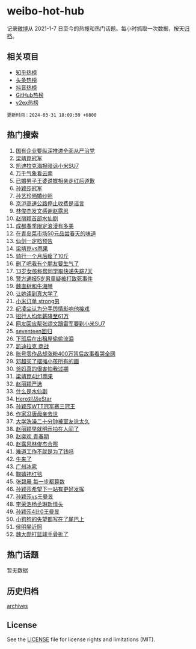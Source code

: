 # weibo-hot-hub

记录[微博](https://www.weibo.com)从 2021-1-7 日至今的热搜和热门话题。每小时抓取一次数据，按天[归档](archives)。

## 相关项目

- [知乎热榜](https://github.com/lonnyzhang423/zhihu-hot-hub)
- [头条热榜](https://github.com/lonnyzhang423/toutiao-hot-hub)
- [抖音热榜](https://github.com/lonnyzhang423/douyin-hot-hub)
- [GitHub热榜](https://github.com/lonnyzhang423/github-hot-hub)
- [v2ex热榜](https://github.com/lonnyzhang423/v2ex-hot-hub)


`更新时间：2024-03-31 18:09:59 +0800`

## 热门搜索

1. [国有企业要纵深推进全面从严治党](https://m.weibo.cn/search?containerid=100103type%3D1%26t%3D10%26q%3D%23%E5%9B%BD%E6%9C%89%E4%BC%81%E4%B8%9A%E8%A6%81%E7%BA%B5%E6%B7%B1%E6%8E%A8%E8%BF%9B%E5%85%A8%E9%9D%A2%E4%BB%8E%E4%B8%A5%E6%B2%BB%E5%85%9A%23&stream_entry_id=51&isnewpage=1&extparam=seat%3D1%26stream_entry_id%3D51%26cate%3D10103%26pos%3D0%26q%3D%2523%25E5%259B%25BD%25E6%259C%2589%25E4%25BC%2581%25E4%25B8%259A%25E8%25A6%2581%25E7%25BA%25B5%25E6%25B7%25B1%25E6%258E%25A8%25E8%25BF%259B%25E5%2585%25A8%25E9%259D%25A2%25E4%25BB%258E%25E4%25B8%25A5%25E6%25B2%25BB%25E5%2585%259A%2523%26filter_type%3Drealtimehot%26dgr%3D0%26c_type%3D51%26display_time%3D1711879798%26pre_seqid%3D1711879798648030015199)
1. [梁靖崑冠军](https://m.weibo.cn/search?containerid=100103type%3D1%26t%3D10%26q%3D%23%E6%A2%81%E9%9D%96%E5%B4%91%E5%86%A0%E5%86%9B%23&stream_entry_id=31&isnewpage=1&extparam=seat%3D1%26filter_type%3Drealtimehot%26pos%3D0%26realpos%3D1%26stream_entry_id%3D31%26c_type%3D31%26lcate%3D5001%26cate%3D5001%26band_rank%3D1%26q%3D%2523%25E6%25A2%2581%25E9%259D%2596%25E5%25B4%2591%25E5%2586%25A0%25E5%2586%259B%2523%26flag%3D1%26dgr%3D0%26display_time%3D1711879798%26pre_seqid%3D1711879798648030015199)
1. [凯迪拉克海报暗讽小米SU7](https://m.weibo.cn/search?containerid=100103type%3D1%26t%3D10%26q%3D%23%E5%87%AF%E8%BF%AA%E6%8B%89%E5%85%8B%E6%B5%B7%E6%8A%A5%E6%9A%97%E8%AE%BD%E5%B0%8F%E7%B1%B3SU7%23&stream_entry_id=31&isnewpage=1&extparam=seat%3D1%26filter_type%3Drealtimehot%26pos%3D1%26realpos%3D2%26stream_entry_id%3D31%26c_type%3D31%26lcate%3D5001%26cate%3D5001%26band_rank%3D2%26q%3D%2523%25E5%2587%25AF%25E8%25BF%25AA%25E6%258B%2589%25E5%2585%258B%25E6%25B5%25B7%25E6%258A%25A5%25E6%259A%2597%25E8%25AE%25BD%25E5%25B0%258F%25E7%25B1%25B3SU7%2523%26flag%3D1%26dgr%3D0%26display_time%3D1711879798%26pre_seqid%3D1711879798648030015199)
1. [万千气象看云南](https://m.weibo.cn/search?containerid=100103type%3D1%26t%3D10%26q%3D%23%E4%B8%87%E5%8D%83%E6%B0%94%E8%B1%A1%E7%9C%8B%E4%BA%91%E5%8D%97%23&stream_entry_id=31&isnewpage=1&extparam=seat%3D1%26filter_type%3Drealtimehot%26pos%3D2%26realpos%3D3%26stream_entry_id%3D31%26c_type%3D31%26lcate%3D5001%26cate%3D5001%26band_rank%3D3%26q%3D%2523%25E4%25B8%2587%25E5%258D%2583%25E6%25B0%2594%25E8%25B1%25A1%25E7%259C%258B%25E4%25BA%2591%25E5%258D%2597%2523%26flag%3D0%26dgr%3D0%26display_time%3D1711879798%26pre_seqid%3D1711879798648030015199)
1. [已婚男子王婆说媒相亲走红后道歉](https://m.weibo.cn/search?containerid=100103type%3D1%26t%3D10%26q%3D%23%E5%B7%B2%E5%A9%9A%E7%94%B7%E5%AD%90%E7%8E%8B%E5%A9%86%E8%AF%B4%E5%AA%92%E7%9B%B8%E4%BA%B2%E8%B5%B0%E7%BA%A2%E5%90%8E%E9%81%93%E6%AD%89%23&stream_entry_id=31&isnewpage=1&extparam=seat%3D1%26filter_type%3Drealtimehot%26pos%3D3%26realpos%3D4%26stream_entry_id%3D31%26c_type%3D31%26lcate%3D5001%26cate%3D5001%26band_rank%3D4%26q%3D%2523%25E5%25B7%25B2%25E5%25A9%259A%25E7%2594%25B7%25E5%25AD%2590%25E7%258E%258B%25E5%25A9%2586%25E8%25AF%25B4%25E5%25AA%2592%25E7%259B%25B8%25E4%25BA%25B2%25E8%25B5%25B0%25E7%25BA%25A2%25E5%2590%258E%25E9%2581%2593%25E6%25AD%2589%2523%26flag%3D2%26dgr%3D0%26display_time%3D1711879798%26pre_seqid%3D1711879798648030015199)
1. [孙颖莎冠军](https://m.weibo.cn/search?containerid=100103type%3D1%26t%3D10%26q%3D%23%E5%AD%99%E9%A2%96%E8%8E%8E%E5%86%A0%E5%86%9B%23&stream_entry_id=31&isnewpage=1&extparam=seat%3D1%26filter_type%3Drealtimehot%26pos%3D4%26realpos%3D5%26stream_entry_id%3D31%26c_type%3D31%26lcate%3D5001%26cate%3D5001%26band_rank%3D5%26q%3D%2523%25E5%25AD%2599%25E9%25A2%2596%25E8%258E%258E%25E5%2586%25A0%25E5%2586%259B%2523%26flag%3D1%26dgr%3D0%26display_time%3D1711879798%26pre_seqid%3D1711879798648030015199)
1. [孙艺珍晒婚纱照](https://m.weibo.cn/search?containerid=100103type%3D1%26t%3D10%26q%3D%23%E5%AD%99%E8%89%BA%E7%8F%8D%E6%99%92%E5%A9%9A%E7%BA%B1%E7%85%A7%23&stream_entry_id=31&isnewpage=1&extparam=seat%3D1%26filter_type%3Drealtimehot%26pos%3D5%26realpos%3D6%26stream_entry_id%3D31%26c_type%3D31%26lcate%3D5001%26cate%3D5001%26band_rank%3D6%26q%3D%2523%25E5%25AD%2599%25E8%2589%25BA%25E7%258F%258D%25E6%2599%2592%25E5%25A9%259A%25E7%25BA%25B1%25E7%2585%25A7%2523%26flag%3D2%26dgr%3D0%26display_time%3D1711879798%26pre_seqid%3D1711879798648030015199)
1. [京沪高速公路停止收费是谣言](https://m.weibo.cn/search?containerid=100103type%3D1%26t%3D10%26q%3D%23%E4%BA%AC%E6%B2%AA%E9%AB%98%E9%80%9F%E5%85%AC%E8%B7%AF%E5%81%9C%E6%AD%A2%E6%94%B6%E8%B4%B9%E6%98%AF%E8%B0%A3%E8%A8%80%23&stream_entry_id=31&isnewpage=1&extparam=seat%3D1%26pos%3D6%26filter_type%3Drealtimehot%26cate%3D5001%26c_type%3D31%26lcate%3D5001%26is_ad_pos%3D1%26stream_entry_id%3D31%26q%3D%2523%25E4%25BA%25AC%25E6%25B2%25AA%25E9%25AB%2598%25E9%2580%259F%25E5%2585%25AC%25E8%25B7%25AF%25E5%2581%259C%25E6%25AD%25A2%25E6%2594%25B6%25E8%25B4%25B9%25E6%2598%25AF%25E8%25B0%25A3%25E8%25A8%2580%2523%26band_rank%3D7%26dgr%3D0%26adid%3D229829%26display_time%3D1711879798%26pre_seqid%3D1711879798648030015199)
1. [林俊杰发文感谢赵露思](https://m.weibo.cn/search?containerid=100103type%3D1%26t%3D10%26q%3D%23%E6%9E%97%E4%BF%8A%E6%9D%B0%E5%8F%91%E6%96%87%E6%84%9F%E8%B0%A2%E8%B5%B5%E9%9C%B2%E6%80%9D%23&stream_entry_id=31&isnewpage=1&extparam=seat%3D1%26filter_type%3Drealtimehot%26pos%3D7%26realpos%3D7%26stream_entry_id%3D31%26c_type%3D31%26lcate%3D5001%26cate%3D5001%26band_rank%3D7%26q%3D%2523%25E6%259E%2597%25E4%25BF%258A%25E6%259D%25B0%25E5%258F%2591%25E6%2596%2587%25E6%2584%259F%25E8%25B0%25A2%25E8%25B5%25B5%25E9%259C%25B2%25E6%2580%259D%2523%26flag%3D2%26dgr%3D0%26display_time%3D1711879798%26pre_seqid%3D1711879798648030015199)
1. [赵丽颖首部水仙剧](https://m.weibo.cn/search?containerid=100103type%3D1%26t%3D10%26q%3D%23%E8%B5%B5%E4%B8%BD%E9%A2%96%E9%A6%96%E9%83%A8%E6%B0%B4%E4%BB%99%E5%89%A7%23&stream_entry_id=31&isnewpage=1&extparam=seat%3D1%26filter_type%3Drealtimehot%26pos%3D8%26realpos%3D8%26stream_entry_id%3D31%26c_type%3D31%26lcate%3D5001%26cate%3D5001%26band_rank%3D8%26q%3D%2523%25E8%25B5%25B5%25E4%25B8%25BD%25E9%25A2%2596%25E9%25A6%2596%25E9%2583%25A8%25E6%25B0%25B4%25E4%25BB%2599%25E5%2589%25A7%2523%26flag%3D2%26dgr%3D0%26display_time%3D1711879798%26pre_seqid%3D1711879798648030015199)
1. [成都春季限定浪漫有多美](https://m.weibo.cn/search?containerid=100103type%3D1%26t%3D10%26q%3D%23%E6%88%90%E9%83%BD%E6%98%A5%E5%AD%A3%E9%99%90%E5%AE%9A%E6%B5%AA%E6%BC%AB%E6%9C%89%E5%A4%9A%E7%BE%8E%23&stream_entry_id=31&isnewpage=1&extparam=seat%3D1%26filter_type%3Drealtimehot%26pos%3D9%26realpos%3D9%26stream_entry_id%3D31%26c_type%3D31%26lcate%3D5001%26cate%3D5001%26band_rank%3D9%26q%3D%2523%25E6%2588%2590%25E9%2583%25BD%25E6%2598%25A5%25E5%25AD%25A3%25E9%2599%2590%25E5%25AE%259A%25E6%25B5%25AA%25E6%25BC%25AB%25E6%259C%2589%25E5%25A4%259A%25E7%25BE%258E%2523%26flag%3D32768%26dgr%3D0%26display_time%3D1711879798%26pre_seqid%3D1711879798648030015199)
1. [在青岛菜市场50元品尝春天的味道](https://m.weibo.cn/search?containerid=100103type%3D1%26t%3D10%26q%3D%23%E5%9C%A8%E9%9D%92%E5%B2%9B%E8%8F%9C%E5%B8%82%E5%9C%BA50%E5%85%83%E5%93%81%E5%B0%9D%E6%98%A5%E5%A4%A9%E7%9A%84%E5%91%B3%E9%81%93%23&stream_entry_id=31&isnewpage=1&extparam=seat%3D1%26filter_type%3Drealtimehot%26pos%3D10%26realpos%3D10%26stream_entry_id%3D31%26c_type%3D31%26lcate%3D5001%26cate%3D5001%26band_rank%3D10%26q%3D%2523%25E5%259C%25A8%25E9%259D%2592%25E5%25B2%259B%25E8%258F%259C%25E5%25B8%2582%25E5%259C%25BA50%25E5%2585%2583%25E5%2593%2581%25E5%25B0%259D%25E6%2598%25A5%25E5%25A4%25A9%25E7%259A%2584%25E5%2591%25B3%25E9%2581%2593%2523%26flag%3D32768%26dgr%3D0%26display_time%3D1711879798%26pre_seqid%3D1711879798648030015199)
1. [仙剑一定档预告](https://m.weibo.cn/search?containerid=100103type%3D1%26t%3D10%26q%3D%23%E4%BB%99%E5%89%91%E4%B8%80%E5%AE%9A%E6%A1%A3%E9%A2%84%E5%91%8A%23&stream_entry_id=31&isnewpage=1&extparam=seat%3D1%26filter_type%3Drealtimehot%26pos%3D11%26realpos%3D11%26stream_entry_id%3D31%26c_type%3D31%26lcate%3D5001%26cate%3D5001%26band_rank%3D11%26q%3D%2523%25E4%25BB%2599%25E5%2589%2591%25E4%25B8%2580%25E5%25AE%259A%25E6%25A1%25A3%25E9%25A2%2584%25E5%2591%258A%2523%26flag%3D1%26dgr%3D0%26display_time%3D1711879798%26pre_seqid%3D1711879798648030015199)
1. [梁靖崑vs雨果](https://m.weibo.cn/search?containerid=100103type%3D1%26t%3D10%26q%3D%23%E6%A2%81%E9%9D%96%E5%B4%91vs%E9%9B%A8%E6%9E%9C%23&stream_entry_id=31&isnewpage=1&extparam=seat%3D1%26filter_type%3Drealtimehot%26pos%3D12%26realpos%3D12%26stream_entry_id%3D31%26c_type%3D31%26lcate%3D5001%26cate%3D5001%26band_rank%3D12%26q%3D%2523%25E6%25A2%2581%25E9%259D%2596%25E5%25B4%2591vs%25E9%259B%25A8%25E6%259E%259C%2523%26flag%3D1%26dgr%3D0%26display_time%3D1711879798%26pre_seqid%3D1711879798648030015199)
1. [骑行一个月后瘦了10斤](https://m.weibo.cn/search?containerid=100103type%3D1%26t%3D10%26q%3D%23%E9%AA%91%E8%A1%8C%E4%B8%80%E4%B8%AA%E6%9C%88%E5%90%8E%E7%98%A6%E4%BA%8610%E6%96%A4%23&stream_entry_id=31&isnewpage=1&extparam=seat%3D1%26filter_type%3Drealtimehot%26pos%3D13%26realpos%3D13%26stream_entry_id%3D31%26c_type%3D31%26lcate%3D5001%26cate%3D5001%26band_rank%3D13%26q%3D%2523%25E9%25AA%2591%25E8%25A1%258C%25E4%25B8%2580%25E4%25B8%25AA%25E6%259C%2588%25E5%2590%258E%25E7%2598%25A6%25E4%25BA%258610%25E6%2596%25A4%2523%26flag%3D1%26dgr%3D0%26display_time%3D1711879798%26pre_seqid%3D1711879798648030015199)
1. [删了吧我有个朋友要生气了](https://m.weibo.cn/search?containerid=100103type%3D1%26t%3D10%26q%3D%23%E5%88%A0%E4%BA%86%E5%90%A7%E6%88%91%E6%9C%89%E4%B8%AA%E6%9C%8B%E5%8F%8B%E8%A6%81%E7%94%9F%E6%B0%94%E4%BA%86%23&stream_entry_id=31&isnewpage=1&extparam=seat%3D1%26filter_type%3Drealtimehot%26pos%3D14%26realpos%3D14%26stream_entry_id%3D31%26c_type%3D31%26lcate%3D5001%26cate%3D5001%26band_rank%3D14%26q%3D%2523%25E5%2588%25A0%25E4%25BA%2586%25E5%2590%25A7%25E6%2588%2591%25E6%259C%2589%25E4%25B8%25AA%25E6%259C%258B%25E5%258F%258B%25E8%25A6%2581%25E7%2594%259F%25E6%25B0%2594%25E4%25BA%2586%2523%26flag%3D1%26dgr%3D0%26display_time%3D1711879798%26pre_seqid%3D1711879798648030015199)
1. [13岁女孩称帮同学取快递失踪7天](https://m.weibo.cn/search?containerid=100103type%3D1%26t%3D10%26q%3D%2313%E5%B2%81%E5%A5%B3%E5%AD%A9%E7%A7%B0%E5%B8%AE%E5%90%8C%E5%AD%A6%E5%8F%96%E5%BF%AB%E9%80%92%E5%A4%B1%E8%B8%AA7%E5%A4%A9%23&stream_entry_id=31&isnewpage=1&extparam=seat%3D1%26filter_type%3Drealtimehot%26pos%3D15%26realpos%3D15%26stream_entry_id%3D31%26c_type%3D31%26lcate%3D5001%26cate%3D5001%26band_rank%3D15%26q%3D%252313%25E5%25B2%2581%25E5%25A5%25B3%25E5%25AD%25A9%25E7%25A7%25B0%25E5%25B8%25AE%25E5%2590%258C%25E5%25AD%25A6%25E5%258F%2596%25E5%25BF%25AB%25E9%2580%2592%25E5%25A4%25B1%25E8%25B8%25AA7%25E5%25A4%25A9%2523%26flag%3D0%26dgr%3D0%26display_time%3D1711879798%26pre_seqid%3D1711879798648030015199)
1. [警方通报5岁男童疑被打致死事件](https://m.weibo.cn/search?containerid=100103type%3D1%26t%3D10%26q%3D%23%E8%AD%A6%E6%96%B9%E9%80%9A%E6%8A%A55%E5%B2%81%E7%94%B7%E7%AB%A5%E7%96%91%E8%A2%AB%E6%89%93%E8%87%B4%E6%AD%BB%E4%BA%8B%E4%BB%B6%23&stream_entry_id=31&isnewpage=1&extparam=seat%3D1%26filter_type%3Drealtimehot%26pos%3D16%26realpos%3D16%26stream_entry_id%3D31%26c_type%3D31%26lcate%3D5001%26cate%3D5001%26band_rank%3D16%26q%3D%2523%25E8%25AD%25A6%25E6%2596%25B9%25E9%2580%259A%25E6%258A%25A55%25E5%25B2%2581%25E7%2594%25B7%25E7%25AB%25A5%25E7%2596%2591%25E8%25A2%25AB%25E6%2589%2593%25E8%2587%25B4%25E6%25AD%25BB%25E4%25BA%258B%25E4%25BB%25B6%2523%26flag%3D1%26dgr%3D0%26display_time%3D1711879798%26pre_seqid%3D1711879798648030015199)
1. [魏直树和牛湘琴](https://m.weibo.cn/search?containerid=100103type%3D1%26t%3D10%26q%3D%E9%AD%8F%E7%9B%B4%E6%A0%91%E5%92%8C%E7%89%9B%E6%B9%98%E7%90%B4&stream_entry_id=31&isnewpage=1&extparam=seat%3D1%26filter_type%3Drealtimehot%26pos%3D17%26realpos%3D17%26stream_entry_id%3D31%26c_type%3D31%26lcate%3D5001%26cate%3D5001%26band_rank%3D17%26q%3D%25E9%25AD%258F%25E7%259B%25B4%25E6%25A0%2591%25E5%2592%258C%25E7%2589%259B%25E6%25B9%2598%25E7%2590%25B4%26flag%3D0%26dgr%3D0%26display_time%3D1711879798%26pre_seqid%3D1711879798648030015199)
1. [让她读到真大学了](https://m.weibo.cn/search?containerid=100103type%3D1%26t%3D10%26q%3D%E8%AE%A9%E5%A5%B9%E8%AF%BB%E5%88%B0%E7%9C%9F%E5%A4%A7%E5%AD%A6%E4%BA%86&stream_entry_id=31&isnewpage=1&extparam=seat%3D1%26filter_type%3Drealtimehot%26pos%3D18%26realpos%3D18%26stream_entry_id%3D31%26c_type%3D31%26lcate%3D5001%26cate%3D5001%26band_rank%3D18%26q%3D%25E8%25AE%25A9%25E5%25A5%25B9%25E8%25AF%25BB%25E5%2588%25B0%25E7%259C%259F%25E5%25A4%25A7%25E5%25AD%25A6%25E4%25BA%2586%26flag%3D0%26dgr%3D0%26display_time%3D1711879798%26pre_seqid%3D1711879798648030015199)
1. [小米订单 strong男](https://m.weibo.cn/search?containerid=100103type%3D1%26t%3D10%26q%3D%E5%B0%8F%E7%B1%B3%E8%AE%A2%E5%8D%95+strong%E7%94%B7&stream_entry_id=31&isnewpage=1&extparam=seat%3D1%26filter_type%3Drealtimehot%26pos%3D19%26realpos%3D19%26stream_entry_id%3D31%26c_type%3D31%26lcate%3D5001%26cate%3D5001%26band_rank%3D19%26q%3D%25E5%25B0%258F%25E7%25B1%25B3%25E8%25AE%25A2%25E5%258D%2595%2520strong%25E7%2594%25B7%26flag%3D0%26dgr%3D0%26display_time%3D1711879798%26pre_seqid%3D1711879798648030015199)
1. [纪凌尘认为分手舆情影响他接戏](https://m.weibo.cn/search?containerid=100103type%3D1%26t%3D10%26q%3D%23%E7%BA%AA%E5%87%8C%E5%B0%98%E8%AE%A4%E4%B8%BA%E5%88%86%E6%89%8B%E8%88%86%E6%83%85%E5%BD%B1%E5%93%8D%E4%BB%96%E6%8E%A5%E6%88%8F%23&stream_entry_id=31&isnewpage=1&extparam=seat%3D1%26filter_type%3Drealtimehot%26pos%3D20%26realpos%3D20%26stream_entry_id%3D31%26c_type%3D31%26lcate%3D5001%26cate%3D5001%26band_rank%3D20%26q%3D%2523%25E7%25BA%25AA%25E5%2587%258C%25E5%25B0%2598%25E8%25AE%25A4%25E4%25B8%25BA%25E5%2588%2586%25E6%2589%258B%25E8%2588%2586%25E6%2583%2585%25E5%25BD%25B1%25E5%2593%258D%25E4%25BB%2596%25E6%258E%25A5%25E6%2588%258F%2523%26flag%3D2%26dgr%3D0%26display_time%3D1711879798%26pre_seqid%3D1711879798648030015199)
1. [招行人均年薪降至61万](https://m.weibo.cn/search?containerid=100103type%3D1%26t%3D10%26q%3D%23%E6%8B%9B%E8%A1%8C%E4%BA%BA%E5%9D%87%E5%B9%B4%E8%96%AA%E9%99%8D%E8%87%B361%E4%B8%87%23&stream_entry_id=31&isnewpage=1&extparam=seat%3D1%26filter_type%3Drealtimehot%26pos%3D21%26realpos%3D21%26stream_entry_id%3D31%26c_type%3D31%26lcate%3D5001%26cate%3D5001%26band_rank%3D21%26q%3D%2523%25E6%258B%259B%25E8%25A1%258C%25E4%25BA%25BA%25E5%259D%2587%25E5%25B9%25B4%25E8%2596%25AA%25E9%2599%258D%25E8%2587%25B361%25E4%25B8%2587%2523%26flag%3D1%26dgr%3D0%26display_time%3D1711879798%26pre_seqid%3D1711879798648030015199)
1. [网友回应帮张颂文跟雷军要到小米SU7](https://m.weibo.cn/search?containerid=100103type%3D1%26t%3D10%26q%3D%23%E7%BD%91%E5%8F%8B%E5%9B%9E%E5%BA%94%E5%B8%AE%E5%BC%A0%E9%A2%82%E6%96%87%E8%B7%9F%E9%9B%B7%E5%86%9B%E8%A6%81%E5%88%B0%E5%B0%8F%E7%B1%B3SU7%23&stream_entry_id=31&isnewpage=1&extparam=seat%3D1%26filter_type%3Drealtimehot%26pos%3D22%26realpos%3D22%26stream_entry_id%3D31%26c_type%3D31%26lcate%3D5001%26cate%3D5001%26band_rank%3D22%26q%3D%2523%25E7%25BD%2591%25E5%258F%258B%25E5%259B%259E%25E5%25BA%2594%25E5%25B8%25AE%25E5%25BC%25A0%25E9%25A2%2582%25E6%2596%2587%25E8%25B7%259F%25E9%259B%25B7%25E5%2586%259B%25E8%25A6%2581%25E5%2588%25B0%25E5%25B0%258F%25E7%25B1%25B3SU7%2523%26flag%3D0%26dgr%3D0%26display_time%3D1711879798%26pre_seqid%3D1711879798648030015199)
1. [seventeen回归](https://m.weibo.cn/search?containerid=100103type%3D1%26t%3D10%26q%3Dseventeen%E5%9B%9E%E5%BD%92&stream_entry_id=31&isnewpage=1&extparam=seat%3D1%26filter_type%3Drealtimehot%26pos%3D23%26realpos%3D23%26stream_entry_id%3D31%26c_type%3D31%26lcate%3D5001%26cate%3D5001%26band_rank%3D23%26q%3Dseventeen%25E5%259B%259E%25E5%25BD%2592%26flag%3D1%26dgr%3D0%26display_time%3D1711879798%26pre_seqid%3D1711879798648030015199)
1. [下班后在出租屋偷偷流泪](https://m.weibo.cn/search?containerid=100103type%3D1%26t%3D10%26q%3D%23%E4%B8%8B%E7%8F%AD%E5%90%8E%E5%9C%A8%E5%87%BA%E7%A7%9F%E5%B1%8B%E5%81%B7%E5%81%B7%E6%B5%81%E6%B3%AA%23&stream_entry_id=31&isnewpage=1&extparam=seat%3D1%26filter_type%3Drealtimehot%26pos%3D24%26realpos%3D24%26stream_entry_id%3D31%26c_type%3D31%26lcate%3D5001%26cate%3D5001%26band_rank%3D24%26q%3D%2523%25E4%25B8%258B%25E7%258F%25AD%25E5%2590%258E%25E5%259C%25A8%25E5%2587%25BA%25E7%25A7%259F%25E5%25B1%258B%25E5%2581%25B7%25E5%2581%25B7%25E6%25B5%2581%25E6%25B3%25AA%2523%26flag%3D1%26dgr%3D0%26display_time%3D1711879798%26pre_seqid%3D1711879798648030015199)
1. [凯迪拉克 商战](https://m.weibo.cn/search?containerid=100103type%3D1%26t%3D10%26q%3D%E5%87%AF%E8%BF%AA%E6%8B%89%E5%85%8B+%E5%95%86%E6%88%98&stream_entry_id=31&isnewpage=1&extparam=seat%3D1%26filter_type%3Drealtimehot%26pos%3D25%26realpos%3D25%26stream_entry_id%3D31%26c_type%3D31%26lcate%3D5001%26cate%3D5001%26band_rank%3D25%26q%3D%25E5%2587%25AF%25E8%25BF%25AA%25E6%258B%2589%25E5%2585%258B%2520%25E5%2595%2586%25E6%2588%2598%26flag%3D1%26dgr%3D0%26display_time%3D1711879798%26pre_seqid%3D1711879798648030015199)
1. [账号零作品却涨粉400万背后故事看哭全网](https://m.weibo.cn/search?containerid=100103type%3D1%26t%3D10%26q%3D%23%E8%B4%A6%E5%8F%B7%E9%9B%B6%E4%BD%9C%E5%93%81%E5%8D%B4%E6%B6%A8%E7%B2%89400%E4%B8%87%E8%83%8C%E5%90%8E%E6%95%85%E4%BA%8B%E7%9C%8B%E5%93%AD%E5%85%A8%E7%BD%91%23&stream_entry_id=31&isnewpage=1&extparam=seat%3D1%26filter_type%3Drealtimehot%26pos%3D26%26realpos%3D26%26stream_entry_id%3D31%26c_type%3D31%26lcate%3D5001%26cate%3D5001%26band_rank%3D26%26q%3D%2523%25E8%25B4%25A6%25E5%258F%25B7%25E9%259B%25B6%25E4%25BD%259C%25E5%2593%2581%25E5%258D%25B4%25E6%25B6%25A8%25E7%25B2%2589400%25E4%25B8%2587%25E8%2583%258C%25E5%2590%258E%25E6%2595%2585%25E4%25BA%258B%25E7%259C%258B%25E5%2593%25AD%25E5%2585%25A8%25E7%25BD%2591%2523%26flag%3D1%26dgr%3D0%26display_time%3D1711879798%26pre_seqid%3D1711879798648030015199)
1. [邓超买了摆摊小孩所有的画](https://m.weibo.cn/search?containerid=100103type%3D1%26t%3D10%26q%3D%23%E9%82%93%E8%B6%85%E4%B9%B0%E4%BA%86%E6%91%86%E6%91%8A%E5%B0%8F%E5%AD%A9%E6%89%80%E6%9C%89%E7%9A%84%E7%94%BB%23&stream_entry_id=31&isnewpage=1&extparam=seat%3D1%26filter_type%3Drealtimehot%26pos%3D27%26realpos%3D27%26stream_entry_id%3D31%26c_type%3D31%26lcate%3D5001%26cate%3D5001%26band_rank%3D27%26q%3D%2523%25E9%2582%2593%25E8%25B6%2585%25E4%25B9%25B0%25E4%25BA%2586%25E6%2591%2586%25E6%2591%258A%25E5%25B0%258F%25E5%25AD%25A9%25E6%2589%2580%25E6%259C%2589%25E7%259A%2584%25E7%2594%25BB%2523%26flag%3D0%26dgr%3D0%26display_time%3D1711879798%26pre_seqid%3D1711879798648030015199)
1. [爸妈真的很害怕我过期](https://m.weibo.cn/search?containerid=100103type%3D1%26t%3D10%26q%3D%23%E7%88%B8%E5%A6%88%E7%9C%9F%E7%9A%84%E5%BE%88%E5%AE%B3%E6%80%95%E6%88%91%E8%BF%87%E6%9C%9F%23&stream_entry_id=31&isnewpage=1&extparam=seat%3D1%26filter_type%3Drealtimehot%26pos%3D28%26realpos%3D28%26stream_entry_id%3D31%26c_type%3D31%26lcate%3D5001%26cate%3D5001%26band_rank%3D28%26q%3D%2523%25E7%2588%25B8%25E5%25A6%2588%25E7%259C%259F%25E7%259A%2584%25E5%25BE%2588%25E5%25AE%25B3%25E6%2580%2595%25E6%2588%2591%25E8%25BF%2587%25E6%259C%259F%2523%26flag%3D1%26dgr%3D0%26display_time%3D1711879798%26pre_seqid%3D1711879798648030015199)
1. [梁靖崑4比1雨果](https://m.weibo.cn/search?containerid=100103type%3D1%26t%3D10%26q%3D%23%E6%A2%81%E9%9D%96%E5%B4%914%E6%AF%941%E9%9B%A8%E6%9E%9C%23&stream_entry_id=31&isnewpage=1&extparam=seat%3D1%26filter_type%3Drealtimehot%26pos%3D29%26realpos%3D29%26stream_entry_id%3D31%26c_type%3D31%26lcate%3D5001%26cate%3D5001%26band_rank%3D29%26q%3D%2523%25E6%25A2%2581%25E9%259D%2596%25E5%25B4%25914%25E6%25AF%25941%25E9%259B%25A8%25E6%259E%259C%2523%26flag%3D1%26dgr%3D0%26display_time%3D1711879798%26pre_seqid%3D1711879798648030015199)
1. [赵丽颖严选](https://m.weibo.cn/search?containerid=100103type%3D1%26t%3D10%26q%3D%23%E8%B5%B5%E4%B8%BD%E9%A2%96%E4%B8%A5%E9%80%89%23&stream_entry_id=31&isnewpage=1&extparam=seat%3D1%26filter_type%3Drealtimehot%26pos%3D30%26realpos%3D30%26stream_entry_id%3D31%26c_type%3D31%26lcate%3D5001%26cate%3D5001%26band_rank%3D30%26q%3D%2523%25E8%25B5%25B5%25E4%25B8%25BD%25E9%25A2%2596%25E4%25B8%25A5%25E9%2580%2589%2523%26flag%3D1%26dgr%3D0%26display_time%3D1711879798%26pre_seqid%3D1711879798648030015199)
1. [什么是水仙剧](https://m.weibo.cn/search?containerid=100103type%3D1%26t%3D10%26q%3D%23%E4%BB%80%E4%B9%88%E6%98%AF%E6%B0%B4%E4%BB%99%E5%89%A7%23&stream_entry_id=31&isnewpage=1&extparam=seat%3D1%26filter_type%3Drealtimehot%26pos%3D31%26realpos%3D31%26stream_entry_id%3D31%26c_type%3D31%26lcate%3D5001%26cate%3D5001%26band_rank%3D31%26q%3D%2523%25E4%25BB%2580%25E4%25B9%2588%25E6%2598%25AF%25E6%25B0%25B4%25E4%25BB%2599%25E5%2589%25A7%2523%26flag%3D1%26dgr%3D0%26display_time%3D1711879798%26pre_seqid%3D1711879798648030015199)
1. [Hero对战eStar](https://m.weibo.cn/search?containerid=100103type%3D1%26t%3D10%26q%3D%23Hero%E5%AF%B9%E6%88%98eStar%23&stream_entry_id=31&isnewpage=1&extparam=seat%3D1%26filter_type%3Drealtimehot%26pos%3D32%26realpos%3D32%26stream_entry_id%3D31%26c_type%3D31%26lcate%3D5001%26cate%3D5001%26band_rank%3D32%26q%3D%2523Hero%25E5%25AF%25B9%25E6%2588%2598eStar%2523%26flag%3D1%26dgr%3D0%26display_time%3D1711879798%26pre_seqid%3D1711879798648030015199)
1. [孙颖莎WTT冠军赛三冠王](https://m.weibo.cn/search?containerid=100103type%3D1%26t%3D10%26q%3D%23%E5%AD%99%E9%A2%96%E8%8E%8EWTT%E5%86%A0%E5%86%9B%E8%B5%9B%E4%B8%89%E5%86%A0%E7%8E%8B%23&stream_entry_id=31&isnewpage=1&extparam=seat%3D1%26filter_type%3Drealtimehot%26pos%3D33%26realpos%3D33%26stream_entry_id%3D31%26c_type%3D31%26lcate%3D5001%26cate%3D5001%26band_rank%3D33%26q%3D%2523%25E5%25AD%2599%25E9%25A2%2596%25E8%258E%258EWTT%25E5%2586%25A0%25E5%2586%259B%25E8%25B5%259B%25E4%25B8%2589%25E5%2586%25A0%25E7%258E%258B%2523%26flag%3D1%26dgr%3D0%26display_time%3D1711879798%26pre_seqid%3D1711879798648030015199)
1. [作家冯唐母亲去世](https://m.weibo.cn/search?containerid=100103type%3D1%26t%3D10%26q%3D%23%E4%BD%9C%E5%AE%B6%E5%86%AF%E5%94%90%E6%AF%8D%E4%BA%B2%E5%8E%BB%E4%B8%96%23&stream_entry_id=31&isnewpage=1&extparam=seat%3D1%26filter_type%3Drealtimehot%26pos%3D34%26realpos%3D34%26stream_entry_id%3D31%26c_type%3D31%26lcate%3D5001%26cate%3D5001%26band_rank%3D34%26q%3D%2523%25E4%25BD%259C%25E5%25AE%25B6%25E5%2586%25AF%25E5%2594%2590%25E6%25AF%258D%25E4%25BA%25B2%25E5%258E%25BB%25E4%25B8%2596%2523%26flag%3D1%26dgr%3D0%26display_time%3D1711879798%26pre_seqid%3D1711879798648030015199)
1. [大学洗澡二十分钟被室友说太久](https://m.weibo.cn/search?containerid=100103type%3D1%26t%3D10%26q%3D%23%E5%A4%A7%E5%AD%A6%E6%B4%97%E6%BE%A1%E4%BA%8C%E5%8D%81%E5%88%86%E9%92%9F%E8%A2%AB%E5%AE%A4%E5%8F%8B%E8%AF%B4%E5%A4%AA%E4%B9%85%23&stream_entry_id=31&isnewpage=1&extparam=seat%3D1%26filter_type%3Drealtimehot%26pos%3D35%26realpos%3D35%26stream_entry_id%3D31%26c_type%3D31%26lcate%3D5001%26cate%3D5001%26band_rank%3D35%26q%3D%2523%25E5%25A4%25A7%25E5%25AD%25A6%25E6%25B4%2597%25E6%25BE%25A1%25E4%25BA%258C%25E5%258D%2581%25E5%2588%2586%25E9%2592%259F%25E8%25A2%25AB%25E5%25AE%25A4%25E5%258F%258B%25E8%25AF%25B4%25E5%25A4%25AA%25E4%25B9%2585%2523%26flag%3D0%26dgr%3D0%26display_time%3D1711879798%26pre_seqid%3D1711879798648030015199)
1. [赵丽颖早就明示拍在人间了](https://m.weibo.cn/search?containerid=100103type%3D1%26t%3D10%26q%3D%23%E8%B5%B5%E4%B8%BD%E9%A2%96%E6%97%A9%E5%B0%B1%E6%98%8E%E7%A4%BA%E6%8B%8D%E5%9C%A8%E4%BA%BA%E9%97%B4%E4%BA%86%23&stream_entry_id=31&isnewpage=1&extparam=seat%3D1%26filter_type%3Drealtimehot%26pos%3D36%26realpos%3D36%26stream_entry_id%3D31%26c_type%3D31%26lcate%3D5001%26cate%3D5001%26band_rank%3D36%26q%3D%2523%25E8%25B5%25B5%25E4%25B8%25BD%25E9%25A2%2596%25E6%2597%25A9%25E5%25B0%25B1%25E6%2598%258E%25E7%25A4%25BA%25E6%258B%258D%25E5%259C%25A8%25E4%25BA%25BA%25E9%2597%25B4%25E4%25BA%2586%2523%26flag%3D0%26dgr%3D0%26display_time%3D1711879798%26pre_seqid%3D1711879798648030015199)
1. [赵奕欢 青春期](https://m.weibo.cn/search?containerid=100103type%3D1%26t%3D10%26q%3D%E8%B5%B5%E5%A5%95%E6%AC%A2+%E9%9D%92%E6%98%A5%E6%9C%9F&stream_entry_id=31&isnewpage=1&extparam=seat%3D1%26filter_type%3Drealtimehot%26pos%3D37%26realpos%3D37%26stream_entry_id%3D31%26c_type%3D31%26lcate%3D5001%26cate%3D5001%26band_rank%3D37%26q%3D%25E8%25B5%25B5%25E5%25A5%2595%25E6%25AC%25A2%2520%25E9%259D%2592%25E6%2598%25A5%25E6%259C%259F%26flag%3D0%26dgr%3D0%26display_time%3D1711879798%26pre_seqid%3D1711879798648030015199)
1. [赵露思林俊杰合照](https://m.weibo.cn/search?containerid=100103type%3D1%26t%3D10%26q%3D%23%E8%B5%B5%E9%9C%B2%E6%80%9D%E6%9E%97%E4%BF%8A%E6%9D%B0%E5%90%88%E7%85%A7%23&stream_entry_id=31&isnewpage=1&extparam=seat%3D1%26filter_type%3Drealtimehot%26pos%3D38%26realpos%3D38%26stream_entry_id%3D31%26c_type%3D31%26lcate%3D5001%26cate%3D5001%26band_rank%3D38%26q%3D%2523%25E8%25B5%25B5%25E9%259C%25B2%25E6%2580%259D%25E6%259E%2597%25E4%25BF%258A%25E6%259D%25B0%25E5%2590%2588%25E7%2585%25A7%2523%26flag%3D0%26dgr%3D0%26display_time%3D1711879798%26pre_seqid%3D1711879798648030015199)
1. [难道工作不就是为了钱吗](https://m.weibo.cn/search?containerid=100103type%3D1%26t%3D10%26q%3D%23%E9%9A%BE%E9%81%93%E5%B7%A5%E4%BD%9C%E4%B8%8D%E5%B0%B1%E6%98%AF%E4%B8%BA%E4%BA%86%E9%92%B1%E5%90%97%23&stream_entry_id=31&isnewpage=1&extparam=seat%3D1%26filter_type%3Drealtimehot%26pos%3D39%26realpos%3D39%26stream_entry_id%3D31%26c_type%3D31%26lcate%3D5001%26cate%3D5001%26band_rank%3D39%26q%3D%2523%25E9%259A%25BE%25E9%2581%2593%25E5%25B7%25A5%25E4%25BD%259C%25E4%25B8%258D%25E5%25B0%25B1%25E6%2598%25AF%25E4%25B8%25BA%25E4%25BA%2586%25E9%2592%25B1%25E5%2590%2597%2523%26flag%3D1%26dgr%3D0%26display_time%3D1711879798%26pre_seqid%3D1711879798648030015199)
1. [牛来了](https://m.weibo.cn/search?containerid=100103type%3D1%26t%3D10%26q%3D%E7%89%9B%E6%9D%A5%E4%BA%86&stream_entry_id=31&isnewpage=1&extparam=seat%3D1%26filter_type%3Drealtimehot%26pos%3D40%26realpos%3D40%26stream_entry_id%3D31%26c_type%3D31%26lcate%3D5001%26cate%3D5001%26band_rank%3D40%26q%3D%25E7%2589%259B%25E6%259D%25A5%25E4%25BA%2586%26flag%3D1%26dgr%3D0%26display_time%3D1711879798%26pre_seqid%3D1711879798648030015199)
1. [广州冰雹](https://m.weibo.cn/search?containerid=100103type%3D1%26t%3D10%26q%3D%E5%B9%BF%E5%B7%9E%E5%86%B0%E9%9B%B9&stream_entry_id=31&isnewpage=1&extparam=seat%3D1%26filter_type%3Drealtimehot%26pos%3D41%26realpos%3D41%26stream_entry_id%3D31%26c_type%3D31%26lcate%3D5001%26cate%3D5001%26band_rank%3D41%26q%3D%25E5%25B9%25BF%25E5%25B7%259E%25E5%2586%25B0%25E9%259B%25B9%26flag%3D0%26dgr%3D0%26display_time%3D1711879798%26pre_seqid%3D1711879798648030015199)
1. [鞠婧祎红毯](https://m.weibo.cn/search?containerid=100103type%3D1%26t%3D10%26q%3D%E9%9E%A0%E5%A9%A7%E7%A5%8E%E7%BA%A2%E6%AF%AF&stream_entry_id=31&isnewpage=1&extparam=seat%3D1%26filter_type%3Drealtimehot%26pos%3D42%26realpos%3D42%26stream_entry_id%3D31%26c_type%3D31%26lcate%3D5001%26cate%3D5001%26band_rank%3D42%26q%3D%25E9%259E%25A0%25E5%25A9%25A7%25E7%25A5%258E%25E7%25BA%25A2%25E6%25AF%25AF%26flag%3D0%26dgr%3D0%26display_time%3D1711879798%26pre_seqid%3D1711879798648030015199)
1. [张碧晨 每一步都算数](https://m.weibo.cn/search?containerid=100103type%3D1%26t%3D10%26q%3D%E5%BC%A0%E7%A2%A7%E6%99%A8+%E6%AF%8F%E4%B8%80%E6%AD%A5%E9%83%BD%E7%AE%97%E6%95%B0&stream_entry_id=31&isnewpage=1&extparam=seat%3D1%26filter_type%3Drealtimehot%26pos%3D43%26realpos%3D43%26stream_entry_id%3D31%26c_type%3D31%26lcate%3D5001%26cate%3D5001%26band_rank%3D43%26q%3D%25E5%25BC%25A0%25E7%25A2%25A7%25E6%2599%25A8%2520%25E6%25AF%258F%25E4%25B8%2580%25E6%25AD%25A5%25E9%2583%25BD%25E7%25AE%2597%25E6%2595%25B0%26flag%3D1%26dgr%3D0%26display_time%3D1711879798%26pre_seqid%3D1711879798648030015199)
1. [孙颖莎希望下一站有更好发挥](https://m.weibo.cn/search?containerid=100103type%3D1%26t%3D10%26q%3D%23%E5%AD%99%E9%A2%96%E8%8E%8E%E5%B8%8C%E6%9C%9B%E4%B8%8B%E4%B8%80%E7%AB%99%E6%9C%89%E6%9B%B4%E5%A5%BD%E5%8F%91%E6%8C%A5%23&stream_entry_id=31&isnewpage=1&extparam=seat%3D1%26filter_type%3Drealtimehot%26pos%3D44%26realpos%3D44%26stream_entry_id%3D31%26c_type%3D31%26lcate%3D5001%26cate%3D5001%26band_rank%3D44%26q%3D%2523%25E5%25AD%2599%25E9%25A2%2596%25E8%258E%258E%25E5%25B8%258C%25E6%259C%259B%25E4%25B8%258B%25E4%25B8%2580%25E7%25AB%2599%25E6%259C%2589%25E6%259B%25B4%25E5%25A5%25BD%25E5%258F%2591%25E6%258C%25A5%2523%26flag%3D1%26dgr%3D0%26display_time%3D1711879798%26pre_seqid%3D1711879798648030015199)
1. [孙颖莎vs王曼昱](https://m.weibo.cn/search?containerid=100103type%3D1%26t%3D10%26q%3D%23%E5%AD%99%E9%A2%96%E8%8E%8Evs%E7%8E%8B%E6%9B%BC%E6%98%B1%23&stream_entry_id=31&isnewpage=1&extparam=seat%3D1%26filter_type%3Drealtimehot%26pos%3D45%26realpos%3D45%26stream_entry_id%3D31%26c_type%3D31%26lcate%3D5001%26cate%3D5001%26band_rank%3D45%26q%3D%2523%25E5%25AD%2599%25E9%25A2%2596%25E8%258E%258Evs%25E7%258E%258B%25E6%259B%25BC%25E6%2598%25B1%2523%26flag%3D0%26dgr%3D0%26display_time%3D1711879798%26pre_seqid%3D1711879798648030015199)
1. [李荣浩杨丞琳新情头](https://m.weibo.cn/search?containerid=100103type%3D1%26t%3D10%26q%3D%23%E6%9D%8E%E8%8D%A3%E6%B5%A9%E6%9D%A8%E4%B8%9E%E7%90%B3%E6%96%B0%E6%83%85%E5%A4%B4%23&stream_entry_id=31&isnewpage=1&extparam=seat%3D1%26filter_type%3Drealtimehot%26pos%3D46%26realpos%3D46%26stream_entry_id%3D31%26c_type%3D31%26lcate%3D5001%26cate%3D5001%26band_rank%3D46%26q%3D%2523%25E6%259D%258E%25E8%258D%25A3%25E6%25B5%25A9%25E6%259D%25A8%25E4%25B8%259E%25E7%2590%25B3%25E6%2596%25B0%25E6%2583%2585%25E5%25A4%25B4%2523%26flag%3D0%26dgr%3D0%26display_time%3D1711879798%26pre_seqid%3D1711879798648030015199)
1. [孙颖莎4比0王曼昱](https://m.weibo.cn/search?containerid=100103type%3D1%26t%3D10%26q%3D%23%E5%AD%99%E9%A2%96%E8%8E%8E4%E6%AF%940%E7%8E%8B%E6%9B%BC%E6%98%B1%23&stream_entry_id=31&isnewpage=1&extparam=seat%3D1%26filter_type%3Drealtimehot%26pos%3D47%26realpos%3D47%26stream_entry_id%3D31%26c_type%3D31%26lcate%3D5001%26cate%3D5001%26band_rank%3D47%26q%3D%2523%25E5%25AD%2599%25E9%25A2%2596%25E8%258E%258E4%25E6%25AF%25940%25E7%258E%258B%25E6%259B%25BC%25E6%2598%25B1%2523%26flag%3D1%26dgr%3D0%26display_time%3D1711879798%26pre_seqid%3D1711879798648030015199)
1. [小狗狗的失望都写在了尾巴上](https://m.weibo.cn/search?containerid=100103type%3D1%26t%3D10%26q%3D%E5%B0%8F%E7%8B%97%E7%8B%97%E7%9A%84%E5%A4%B1%E6%9C%9B%E9%83%BD%E5%86%99%E5%9C%A8%E4%BA%86%E5%B0%BE%E5%B7%B4%E4%B8%8A&stream_entry_id=31&isnewpage=1&extparam=seat%3D1%26filter_type%3Drealtimehot%26pos%3D48%26realpos%3D48%26stream_entry_id%3D31%26c_type%3D31%26lcate%3D5001%26cate%3D5001%26band_rank%3D48%26q%3D%25E5%25B0%258F%25E7%258B%2597%25E7%258B%2597%25E7%259A%2584%25E5%25A4%25B1%25E6%259C%259B%25E9%2583%25BD%25E5%2586%2599%25E5%259C%25A8%25E4%25BA%2586%25E5%25B0%25BE%25E5%25B7%25B4%25E4%25B8%258A%26flag%3D1%26dgr%3D0%26display_time%3D1711879798%26pre_seqid%3D1711879798648030015199)
1. [侯明昊近照](https://m.weibo.cn/search?containerid=100103type%3D1%26t%3D10%26q%3D%23%E4%BE%AF%E6%98%8E%E6%98%8A%E8%BF%91%E7%85%A7%23&stream_entry_id=31&isnewpage=1&extparam=seat%3D1%26filter_type%3Drealtimehot%26pos%3D49%26realpos%3D49%26stream_entry_id%3D31%26c_type%3D31%26lcate%3D5001%26cate%3D5001%26band_rank%3D49%26q%3D%2523%25E4%25BE%25AF%25E6%2598%258E%25E6%2598%258A%25E8%25BF%2591%25E7%2585%25A7%2523%26flag%3D1%26dgr%3D0%26display_time%3D1711879798%26pre_seqid%3D1711879798648030015199)
1. [魏大勋打篮球手骨折了](https://m.weibo.cn/search?containerid=100103type%3D1%26t%3D10%26q%3D%23%E9%AD%8F%E5%A4%A7%E5%8B%8B%E6%89%93%E7%AF%AE%E7%90%83%E6%89%8B%E9%AA%A8%E6%8A%98%E4%BA%86%23&stream_entry_id=31&isnewpage=1&extparam=seat%3D1%26filter_type%3Drealtimehot%26pos%3D50%26realpos%3D50%26stream_entry_id%3D31%26c_type%3D31%26lcate%3D5001%26cate%3D5001%26band_rank%3D50%26q%3D%2523%25E9%25AD%258F%25E5%25A4%25A7%25E5%258B%258B%25E6%2589%2593%25E7%25AF%25AE%25E7%2590%2583%25E6%2589%258B%25E9%25AA%25A8%25E6%258A%2598%25E4%25BA%2586%2523%26flag%3D1%26dgr%3D0%26display_time%3D1711879798%26pre_seqid%3D1711879798648030015199)

## 热门话题

暂无数据

## 历史归档

[archives](archives)

## License

See the [LICENSE](LICENSE) file for license rights and limitations (MIT).
